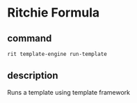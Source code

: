 # Ritchie Formula

## command

```bash
rit template-engine run-template
```

## description

Runs a template using template framework
